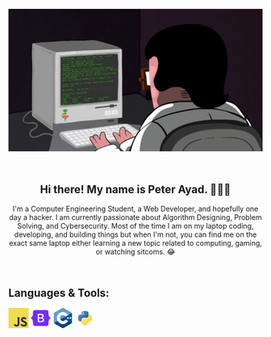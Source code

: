 ![Header](https://raw.githubusercontent.com/PeterAyad/PeterAyad/main/programming.gif)

</br>

<h2 align="center">Hi there! My name is Peter Ayad. 👋🏻🤓</h2>
<p align="center"> I'm a Computer Engineering Student, a Web Developer, and hopefully one day a hacker. 
I am currently passionate about Algorithm Designing, Problem Solving, and Cybersecurity.
Most of the time I am on my laptop coding, developing, and building things but when I'm not, you can find me on the exact same laptop either learning a new topic related to computing, gaming, or watching sitcoms. 😂</p>

</br>

## Languages & Tools:
<div align="left">

<img style="margin-right:20" height="40" src="https://raw.githubusercontent.com/github/explore/80688e429a7d4ef2fca1e82350fe8e3517d3494d/topics/javascript/javascript.png">
<img src="https://raw.githubusercontent.com/devicons/devicon/master/icons/bootstrap/bootstrap-plain.svg" alt="bootstrap" height="40" />
<img height="40" src="https://raw.githubusercontent.com/github/explore/80688e429a7d4ef2fca1e82350fe8e3517d3494d/topics/cpp/cpp.png">
<img height="40" src="https://raw.githubusercontent.com/github/explore/80688e429a7d4ef2fca1e82350fe8e3517d3494d/topics/python/python.png">

</div>
